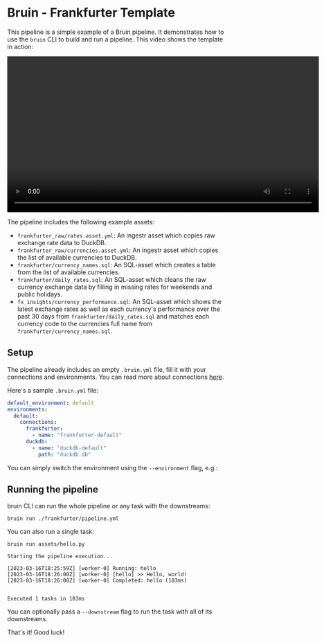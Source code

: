 # Bruin - Frankfurter Template

This pipeline is a simple example of a Bruin pipeline. It demonstrates how to use the `bruin` CLI to build and run a pipeline.
This video shows the template in action:

<video width="720" controls>
  <source src="../tutorials/tutorial-media/bruin-templates-tutorial.mp4" type="video/mp4">
  Your browser does not support the video tag.
</video>

The pipeline includes the following example assets:
- `frankfurter_raw/rates.asset.yml`: An ingestr asset which copies raw exchange rate data to DuckDB.
- `frankfurter_raw/currencies.asset.yml`: An ingestr asset which copies the list of available currencies to DuckDB.
- `frankfurter/currency_names.sql`: An SQL-asset which creates a table from the list of available currencies.
- `frankfurter/daily_rates.sql`: An SQL-asset which cleans the raw currency exchange data by filling in missing rates for weekends and public holidays.
- `fx_insights/currency_performance.sql`: An SQL-asset which shows the latest exchange rates as well as each currency's performance over the past 30 days from `frankfurter/daily_rates.sql` and matches each currency code to the currencies full name from `frankfurter/currency_names.sql`.

## Setup
The pipeline already includes an empty `.bruin.yml` file, fill it with your connections and environments. You can read more about connections [here](https://bruin-data.github.io/bruin/connections/overview.html).

Here's a sample `.bruin.yml` file:

```yaml
default_environment: default
environments:
  default:
    connections:
      frankfurter:
        - name: "frankfurter-default"
      duckdb:
        - name: "duckdb-default"
          path: "duckdb.db"
```

You can simply switch the environment using the `--environment` flag, e.g.:


## Running the pipeline

bruin CLI can run the whole pipeline or any task with the downstreams:

```shell
bruin run ./frankfurter/pipeline.yml
```

You can also run a single task:

```shell
bruin run assets/hello.py                            
```

```shell
Starting the pipeline execution...

[2023-03-16T18:25:59Z] [worker-0] Running: hello
[2023-03-16T18:26:00Z] [worker-0] [hello] >> Hello, world!
[2023-03-16T18:26:00Z] [worker-0] Completed: hello (103ms)


Executed 1 tasks in 103ms
```

You can optionally pass a `--downstream` flag to run the task with all of its downstreams.

That's it! Good luck!